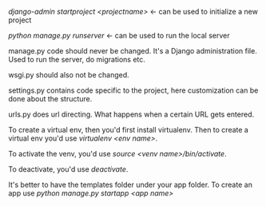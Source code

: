*django-admin startproject \<projectname\>* <- can be used to initialize a new project

*python manage.py runserver* <- can be used to run the local server 

manage.py code should never be changed. It's a Django administration file. 
Used to run the server, do migrations etc.

wsgi.py should also not be changed.

settings.py contains code specific to the project, here customization can be done about the structure.

urls.py does url directing. What happens when a certain URL gets entered.

To create a virtual env, then you'd first install virtualenv. 
Then to create a virtual env you'd use *virtualenv \<env name\>*.

To activate the venv, you'd use *source \<venv name\>/bin/activate*.

To deactivate, you'd use *deactivate*.

It's better to have the templates folder under your app folder.
To create an app use *python manage.py startapp \<app name\>*